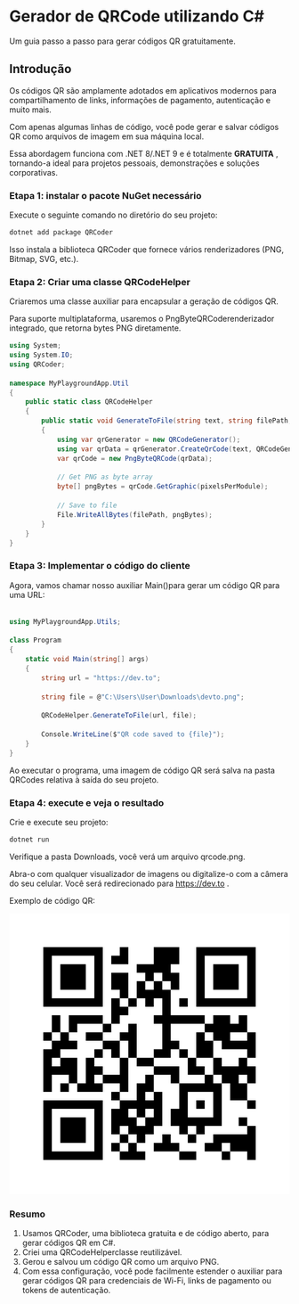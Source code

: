 # Gerador de QRCode utilizando C#

Um guia passo a passo para gerar códigos QR gratuitamente.

## Introdução

Os códigos QR são amplamente adotados em aplicativos modernos para compartilhamento de links, informações de pagamento, autenticação e muito mais.

Com apenas algumas linhas de código, você pode gerar e salvar códigos QR como arquivos de imagem em sua máquina local. 

Essa abordagem funciona com .NET 8/.NET 9 e é totalmente <b>GRATUITA</b> , tornando-a ideal para projetos pessoais, demonstrações e soluções corporativas.

<h3>Etapa 1: instalar o pacote NuGet necessário</h3>

Execute o seguinte comando no diretório do seu projeto:

```csharp
dotnet add package QRCoder
```

Isso instala a biblioteca QRCoder que fornece vários renderizadores (PNG, Bitmap, SVG, etc.).

<h3>Etapa 2: Criar uma classe QRCodeHelper</h3>

Criaremos uma classe auxiliar para encapsular a geração de códigos QR. 

Para suporte multiplataforma, usaremos o PngByteQRCoderenderizador integrado, que retorna bytes PNG diretamente.

```csharp
using System;
using System.IO;
using QRCoder;

namespace MyPlaygroundApp.Util
{
    public static class QRCodeHelper
    {
        public static void GenerateToFile(string text, string filePath, int pixelsPerModule = 20)
        {
            using var qrGenerator = new QRCodeGenerator();
            using var qrData = qrGenerator.CreateQrCode(text, QRCodeGenerator.ECCLevel.Q);
            var qrCode = new PngByteQRCode(qrData);

            // Get PNG as byte array
            byte[] pngBytes = qrCode.GetGraphic(pixelsPerModule);

            // Save to file
            File.WriteAllBytes(filePath, pngBytes);
        }
    }
}
```

<h3>Etapa 3: Implementar o código do cliente</h3>

Agora, vamos chamar nosso auxiliar Main()para gerar um código QR para uma URL:

```csharp

using MyPlaygroundApp.Utils;

class Program
{
    static void Main(string[] args)
    {
        string url = "https://dev.to";

        string file = @"C:\Users\User\Downloads\devto.png";

        QRCodeHelper.GenerateToFile(url, file);

        Console.WriteLine($"QR code saved to {file}");
    }
}

```

Ao executar o programa, uma imagem de código QR será salva na pasta QRCodes relativa à saída do seu projeto.

<h3>Etapa 4: execute e veja o resultado</h3>

Crie e execute seu projeto:

```csharp
dotnet run
```

Verifique a pasta Downloads, você verá um arquivo qrcode.png.

Abra-o com qualquer visualizador de imagens ou digitalize-o com a câmera do seu celular. Você será redirecionado para https://dev.to .

Exemplo de código QR:

![QRCode gerado](assets/qrcode.jpg)

### Resumo

1. Usamos QRCoder, uma biblioteca gratuita e de código aberto, para gerar códigos QR em C#.
2. Criei uma QRCodeHelperclasse reutilizável.
3. Gerou e salvou um código QR como um arquivo PNG.
4. Com essa configuração, você pode facilmente estender o auxiliar para gerar códigos QR para credenciais de Wi-Fi, links de pagamento ou tokens de autenticação.
